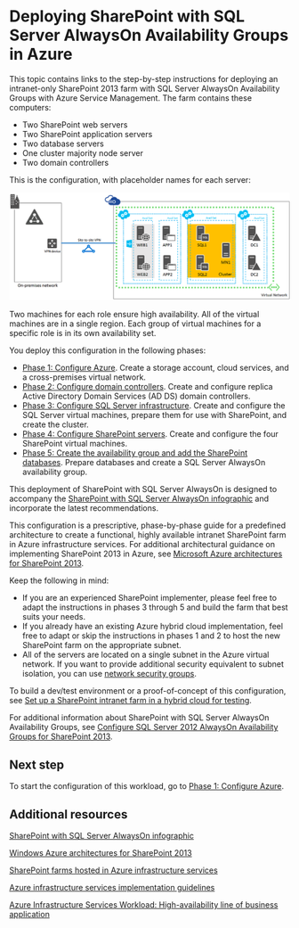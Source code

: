 <properties
	pageTitle="Deploying SharePoint with SQL Server AlwaysOn Availability Groups in Azure"
	description="You can deploy SharePoint with SQL Server AlwaysOn Availability Groups in Azure in five phases."
	documentationCenter=""
	services="virtual-machines"
	authors="JoeDavies-MSFT"
	manager="timlt"
	editor=""
	tags="azure-service-management"/>

<tags
	ms.service="virtual-machines"
	ms.date="07/22/2015"
	wacn.date=""/>

# Deploying SharePoint with SQL Server AlwaysOn Availability Groups in Azure

This topic contains links to the step-by-step instructions for deploying an intranet-only SharePoint 2013 farm with SQL Server AlwaysOn Availability Groups with Azure Service Management. The farm contains these computers:

- Two SharePoint web servers
- Two SharePoint application servers
- Two database servers
- One cluster majority node server
- Two domain controllers

This is the configuration, with placeholder names for each server:

![](./media/virtual-machines-workload-intranet-sharepoint-overview/workload-spsqlao_05.png)

Two machines for each role ensure high availability. All of the virtual machines are in a single region. Each group of virtual machines for a specific role is in its own availability set.

You deploy this configuration in the following phases:

- [Phase 1: Configure Azure](/documentation/articles/virtual-machines-workload-intranet-sharepoint-phase1). Create a storage account, cloud services, and a cross-premises virtual network.
- [Phase 2: Configure domain controllers](/documentation/articles/virtual-machines-workload-intranet-sharepoint-phase2). Create and configure replica Active Directory Domain Services (AD DS) domain controllers.
- [Phase 3: Configure SQL Server infrastructure](/documentation/articles/virtual-machines-workload-intranet-sharepoint-phase3). Create and configure the SQL Server virtual machines, prepare them for use with SharePoint, and create the cluster.
- [Phase 4: Configure SharePoint servers](/documentation/articles/virtual-machines-workload-intranet-sharepoint-phase4). Create and configure the four SharePoint virtual machines.
- [Phase 5: Create the availability group and add the SharePoint databases](/documentation/articles/virtual-machines-workload-intranet-sharepoint-phase5). Prepare databases and create a SQL Server AlwaysOn availability group.

This deployment of SharePoint with SQL Server AlwaysOn is designed to accompany the [SharePoint with SQL Server AlwaysOn infographic](http://go.microsoft.com/fwlink/?LinkId=394788) and incorporate the latest recommendations.

This configuration is a prescriptive, phase-by-phase guide for a predefined architecture to create a functional, highly available intranet SharePoint farm in Azure infrastructure services. For additional architectural guidance on implementing SharePoint 2013 in Azure, see [Microsoft Azure architectures for SharePoint 2013](https://technet.microsoft.com/zh-cn/library/dn635309.aspx).

Keep the following in mind:

- If you are an experienced SharePoint implementer, please feel free to adapt the instructions in phases 3 through 5 and build the farm that best suits your needs.
- If you already have an existing Azure hybrid cloud implementation, feel free to adapt or skip the instructions in phases 1 and 2 to host the new SharePoint farm on the appropriate subnet.
- All of the servers are located on a single subnet in the Azure virtual network. If you want to provide additional security equivalent to subnet isolation, you can use [network security groups](/documentation/articles/virtual-networks-nsg).

To build a dev/test environment or a proof-of-concept of this configuration, see [Set up a SharePoint intranet farm in a hybrid cloud for testing](/documentation/articles/virtual-networks-setup-sharepoint-hybrid-cloud-testing).

For additional information about SharePoint with SQL Server AlwaysOn Availability Groups, see [Configure SQL Server 2012 AlwaysOn Availability Groups for SharePoint 2013](https://technet.microsoft.com/zh-cn/library/jj715261.aspx).

## Next step

To start the configuration of this workload, go to [Phase 1: Configure Azure](/documentation/articles/virtual-machines-workload-intranet-sharepoint-phase1).


## Additional resources

[SharePoint with SQL Server AlwaysOn infographic](http://go.microsoft.com/fwlink/?LinkId=394788)

[Windows Azure architectures for SharePoint 2013](https://technet.microsoft.com/zh-cn/library/dn635309.aspx)

[SharePoint farms hosted in Azure infrastructure services](/documentation/articles/virtual-machines-sharepoint-infrastructure-services)

[Azure infrastructure services implementation guidelines](/documentation/articles/virtual-machines-infrastructure-services-implementation-guidelines)

[Azure Infrastructure Services Workload: High-availability line of business application](/documentation/articles/virtual-machines-workload-high-availability-lob-application)
